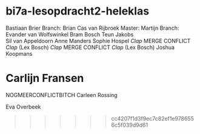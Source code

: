 # bi7a-lesopdracht2-heleklas
Bastiaan Brier
Branch: Brian
Cas van Rijbroek
Master: Martijn
Branch: Evander van Wolfswinkel
Bram Bosch
Teun Jakobs    
Sil van Appeldoorn
Anne Manders
Sophie Hospel
*Clap* MERGE CONFLICT *Clap* (Lex Bosch)
*Clap* MERGE CONFLICT *Clap* (Lex Bosch)
Joshua Koopmans

Carlijn Fransen
=======
NOGMEERCONFLICTBITCH
Carleen Rossing


Eva Overbeek
>>>>>>> cc4207f1d3f9ec7c82ef1e9786556c5f039d9d61